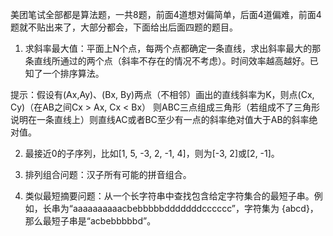 美团笔试全部都是算法题，一共8题，前面4道想对偏简单，后面4道偏难，前面4题就不贴出来了，大部分都会，下面给出后面四题的题目。

1. 求斜率最大值：平面上N个点，每两个点都确定一条直线，求出斜率最大的那条直线所通过的两个点（斜率不存在的情况不考虑）。时间效率越高越好。已知了一个排序算法。

 提示：假设有(Ax,Ay)、(Bx, By)两点（不相邻）画出的直线斜率为K，则点(Cx, Cy)（在AB之间Cx > Ax, Cx < Bx）
则ABC三点组成三角形（若组成不了三角形说明在一条直线上）则直线AC或者BC至少有一点的斜率绝对值大于AB的斜率绝对值。

2. 最接近0的子序列，比如[1, 5, -3, 2, -1, 4]，则为[-3, 2]或[2, -1]。

3. 排列组合问题：汉子所有可能的拼音组合。

4. 类似最短摘要问题：从一个长字符串中查找包含给定字符集合的最短子串。例如，长串为“aaaaaaaaaacbebbbbbdddddddcccccc”，字符集为 {abcd}，那么最短子串是“acbebbbbbd”。
